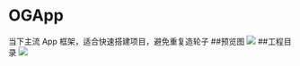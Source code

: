 # OGApp
当下主流 App 框架，适合快速搭建项目，避免重复造轮子
##预览图
![](https://github.com/ChenHuangGitHub/OGApp/blob/master/Pic/1.gif)
##工程目录
![](https://github.com/ChenHuangGitHub/OGApp/blob/master/Pic/2.png)
